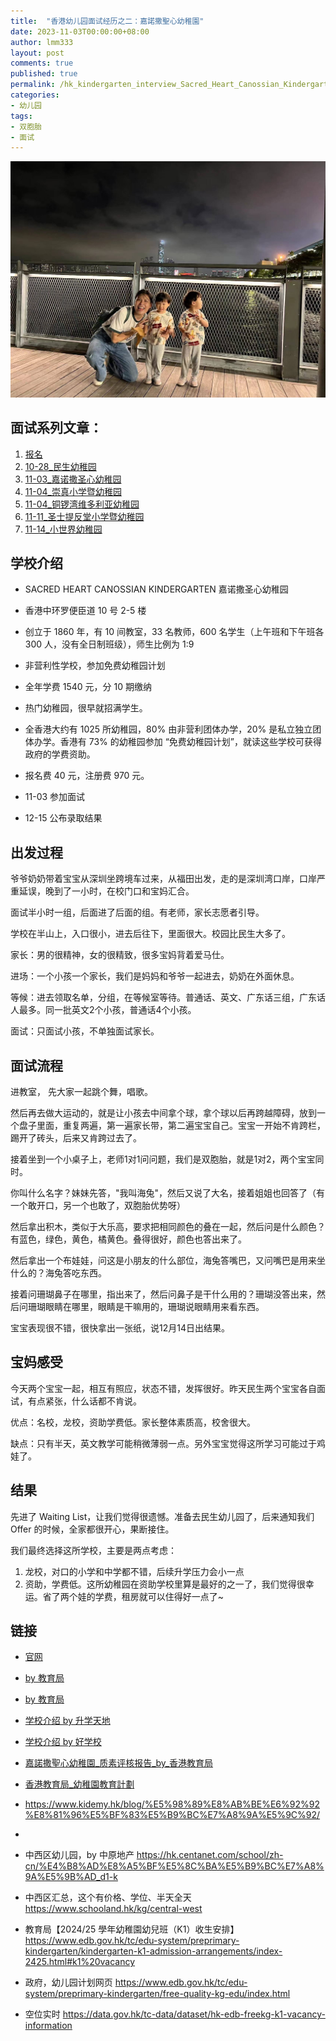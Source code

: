 ```yaml
---
title:  "香港幼儿园面试经历之二：嘉諾撒聖心幼稚園"
date: 2023-11-03T00:00:00+08:00
author: lmm333
layout: post
comments: true
published: true
permalink: /hk_kindergarten_interview_Sacred_Heart_Canossian_Kindergarten/
categories:
- 幼儿园
tags:
- 双胞胎
- 面试
---
```

![04_mom.jpeg](..%2Fimages%2F2023-11-14-hk_kindergarten_interview%2F04_mom.jpeg)

## 面试系列文章：

<!--more-->

1. [报名]()
2. [10-28_民生幼稚园]()
3. [11-03_嘉诺撒圣心幼稚园](hk_kindergarten_interview_Sacred_Heart_Canossian_Kindergarten)
4. [11-04_崇真小学暨幼稚园](hk_kindergarten_interview_Tsung_Tsin_Primary_School_Kindergarten)
5. [11-04_铜锣湾维多利亚幼稚园](hk_kindergarten_interview_Causeway_Bay_Victoria_Kindergarten)
6. [11-11_圣士提反堂小学暨幼稚园](hk_kindergarten_interview_san_stephine_church_kindergarten)
7. [11-14_小世界幼稚园](hk_kindergarten_interview_small_world_Kindergarten)


## 学校介绍
- SACRED HEART CANOSSIAN KINDERGARTEN 嘉诺撒圣心幼稚园
- 香港中环罗便臣道 10 号 2-5 楼
- 创立于 1860 年，有 10 间教室，33 名教师，600 名学生（上午班和下午班各 300 人，没有全日制班级），师生比例为 1:9
- 非营利性学校，参加免费幼稚园计划
- 全年学费 1540 元，分 10 期缴纳
- 热门幼稚园，很早就招满学生。
- 全香港大约有 1025 所幼稚园，80% 由非营利团体办学，20% 是私立独立团体办学。香港有 73% 的幼稚园参加 “免费幼稚园计划”，就读这些学校可获得政府的学费资助。
- 报名费 40 元，注册费 970 元。

- 11-03 参加面试
- 12-15 公布录取结果

## 出发过程

爷爷奶奶带着宝宝从深圳坐跨境车过来，从福田出发，走的是深圳湾口岸，口岸严重延误，晚到了一小时，在校门口和宝妈汇合。

面试半小时一组，后面进了后面的组。有老师，家长志愿者引导。

学校在半山上，入口很小，进去后往下，里面很大。校园比民生大多了。

家长：男的很精神，女的很精致，很多宝妈背着爱马仕。

进场：一个小孩一个家长，我们是妈妈和爷爷一起进去，奶奶在外面休息。

等候：进去领取名单，分组，在等候室等待。普通话、英文、广东话三组，广东话人最多。同一批英文2个小孩，普通话4个小孩。

面试：只面试小孩，不单独面试家长。

## 面试流程
进教室， 先大家一起跳个舞，唱歌。

然后再去做大运动的，就是让小孩去中间拿个球，拿个球以后再跨越障碍，放到一个盘子里面，重复两遍，第一遍家长带，第二遍宝宝自己。宝宝一开始不肯跨栏，踢开了砖头，后来又肯跨过去了。

接着坐到一个小桌子上，老师1对1问问题，我们是双胞胎，就是1对2，两个宝宝同时。

你叫什么名字？妹妹先答，"我叫海兔"，然后又说了大名，接着姐姐也回答了（有一个敢开口，另一个也敢了，双胞胎优势呀）

然后拿出积木，类似于大乐高，要求把相同颜色的叠在一起，然后问是什么颜色？有蓝色，绿色，黄色，橘黄色。叠得很好，颜色也答出来了。

然后拿出一个布娃娃，问这是小朋友的什么部位，海兔答嘴巴，又问嘴巴是用来坐什么的？海兔答吃东西。

接着问珊瑚鼻子在哪里，指出来了，然后问鼻子是干什么用的？珊瑚没答出来，然后问珊瑚眼睛在哪里，眼睛是干嘛用的，珊瑚说眼睛用来看东西。

宝宝表现很不错，很快拿出一张纸，说12月14日出结果。

## 宝妈感受

今天两个宝宝一起，相互有照应，状态不错，发挥很好。昨天民生两个宝宝各自面试，有点紧张，什么话都不肯说。

优点：名校，龙校，资助学费低。家长整体素质高，校舍很大。

缺点：只有半天，英文教学可能稍微薄弱一点。另外宝宝觉得这所学习可能过于鸡娃了。

## 结果
先进了 Waiting List，让我们觉得很遗憾。准备去民生幼儿园了，后来通知我们 Offer 的时候，全家都很开心，果断接住。

我们最终选择这所学校，主要是两点考虑：

1. 龙校，对口的小学和中学都不错，后续升学压力会小一点
2. 资助，学费低。这所幼稚园在资助学校里算是最好的之一了，我们觉得很幸运。省了两个娃的学费，租房就可以住得好一点了~

## 链接
- [官网](https://www.shck.edu.hk/?lang=zh)
- [by 教育局](https://applications.edb.gov.hk/schoolsearch/schoolinfo.aspx?langno=2&scrn=325970000111)
- [by 教育局](https://kgp2023.azurewebsites.net/edb/schoolinfo.php?schid=5876)
- [学校介绍 by 升学天地](https://www.schooland.hk/kg/shck)
- [学校介绍 by 好学校](https://www.goodschool.hk/%E5%98%89%E8%AB%BE%E6%92%92%E8%81%96%E5%BF%83%E5%B9%BC%E7%A8%9A%E5%9C%92)
- [嘉諾撒聖心幼稚園_质素评核报告_by_香港教育局](https://www.edb.gov.hk/attachment/tc/edu-system/preprimary-kindergarten/quality-assurance-framework/qr/qr-report/SacredHeart_Canossian.pdf)
- [香港教育局_幼稚園教育計劃](https://www.edb.gov.hk/tc/edu-system/preprimary-kindergarten/free-quality-kg-edu/index.html)

- https://www.kidemy.hk/blog/%E5%98%89%E8%AB%BE%E6%92%92%E8%81%96%E5%BF%83%E5%B9%BC%E7%A8%9A%E5%9C%92/
- 
- 中西区幼儿园，by 中原地产 https://hk.centanet.com/school/zh-cn/%E4%B8%AD%E8%A5%BF%E5%8C%BA%E5%B9%BC%E7%A8%9A%E5%9B%AD_d1-k
- 中西区汇总，这个有价格、学位、半天全天 https://www.schooland.hk/kg/central-west

- 教育局【2024/25 學年幼稚園幼兒班（K1）收生安排】 https://www.edb.gov.hk/tc/edu-system/preprimary-kindergarten/kindergarten-k1-admission-arrangements/index-2425.html#k1%20vacancy
- 政府，幼儿园计划网页 https://www.edb.gov.hk/tc/edu-system/preprimary-kindergarten/free-quality-kg-edu/index.html
- 空位实时 https://data.gov.hk/tc-data/dataset/hk-edb-freekg-k1-vacancy-information